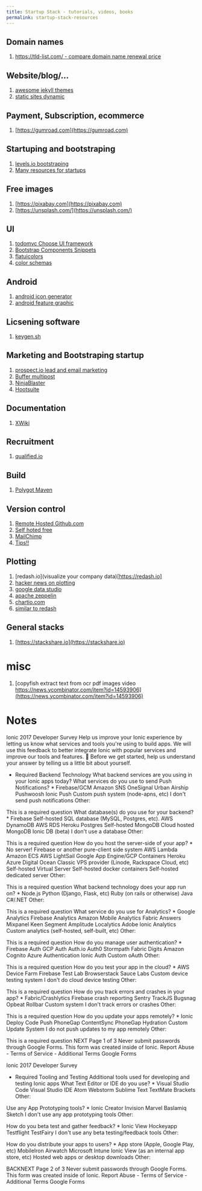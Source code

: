 ```yaml
---
title: Startup Stack - tutorials, videos, books
permalink: startup-stack-resources
---
```


## Domain names
1. [https://tld-list.com/ - compare domain name renewal price](https://tld-list.com/)

## Website/blog/...

1. [awesome jekyll themes](https://github.com/planetjekyll/awesome-jekyll-themes)
1. [static sites dynamic](http://staticman.net)

## Payment, Subscription, ecommerce

1. [https://gumroad.com](https://gumroad.com)

## Startuping and bootstraping


1. [levels.io bootstraping](https://levels.io/bootstrapping/)
1. [Many resources for startups](https://siftery.com)

## Free images

1. [https://pixabay.com](https://pixabay.com)
1. [https://unsplash.com/](https://unsplash.com/)

## UI

1. [todomvc Choose UI framework](http://todomvc.com/)
1. [Bootstrap Components Snippets](bootsnipp.com)
1. [flatuicolors](flatuicolors.com)
1. [color schemas](https://styled-components.com/color-schemer/)


## Android

1. [android icon generator](https://romannurik.github.io/AndroidAssetStudio/icons-launcher.html#foreground.type=clipart&foreground.clipart=android&foreground.space.trim=1&foreground.space.pad=0.25&foreColor=rgba(96%2C%20125%2C%20139%2C%200)&backColor=rgb(68%2C%20138%2C%20255)&crop=0&backgroundShape=square&effects=none&name=ic_launcher)
1. [android feature graphic](https://www.norio.be/android-feature-graphic-generator/)

## Licsening software
1. [keygen.sh](https://keygen.sh/)

## Marketing and Bootstraping startup

1. [prospect.io lead and email marketing](https://prospect.io)
1. [Buffer multipost](https://buffer.com)
1. [NinjaBlaster](http://ninjablaster.com/)
2. [Hootsuite]()

## Documentation

1. [XWiki](http://xwiki.org)

## Recruitment

1. [qualified.io](https://www.qualified.io/)

## Build
1. [Polygot Maven](https://github.com/takari/polyglot-maven)

## Version control

1. [Remote Hosted Github.com](https://github.com)
1. [Self hoted free](https://gogs.io/)
1. [MailChimp]()
1. [Tips!!](http://blog.travelpayouts.com/en/travel-site-with-android-application/?utm_source=tp_dashboard&utm_medium=news&utm_campaign=en)

## Plotting

1. [redash.io](visualize your company data)[https://redash.io]
2. [hacker news on plotting](https://news.ycombinator.com/item?id=12897415)
1. [google data studio](https://www.google.com/analytics/data-studio/)
1. [apache zeppelin](https://zeppelin.apache.org/)
1. [chartio.com](https://chartio.com/)
1. [similar to redash](http://alternativeto.net/software/redash/)

## General stacks

1. [https://stackshare.io](https://stackshare.io)

# misc

1. [copyfish extract text from ocr pdf images video https://news.ycombinator.com/item?id=14593906](https://news.ycombinator.com/item?id=14593906)

# Notes

Ionic 2017 Developer Survey
Help us improve your Ionic experience by letting us know what services and tools you're using to build apps. We will use this feedback to better integrate Ionic with popular services and improve our tools and features. 🔮
Before we get started, help us understand your answer by telling us a little bit about yourself.

* Required
Backend Technology
What backend services are you using in your Ionic apps today?
What services do you use to send Push Notifications? *
Firebase/GCM
Amazon SNS
OneSignal
Urban Airship
Pushwoosh
Ionic Push
Custom push system (node-apns, etc)
I don't send push notifications
Other:

This is a required question
What database(s) do you use for your backend? *
Firebase
Self-hosted SQL database (MySQL, Postgres, etc).
AWS DynamoDB
AWS RDS
Heroku Postgres
Self-hosted MongoDB
Cloud hosted MongoDB
Ionic DB (beta)
I don't use a database
Other:

This is a required question
How do you host the server-side of your app? *
No server! Firebase or another pure-client side system
AWS Lambda
Amazon ECS
AWS LightSail
Google App Engine/GCP Containers
Heroku
Azure
Digital Ocean
Classic VPS provider (Linode, Rackspace Cloud, etc)
Self-hosted Virtual Server
Self-hosted docker containers
Self-hosted dedicated server
Other:

This is a required question
What backend technology does your app run on? *
Node.js
Python (Django, Flask, etc)
Ruby (on rails or otherwise)
Java
C#/.NET
Other:

This is a required question
What service do you use for Analytics? *
Google Analytics
Firebase Analytics
Amazon Mobile Analytics
Fabric Answers
Mixpanel
Keen
Segment
Amplitude
Localytics
Adobe
Ionic Analytics
Custom analytics (self-hosted, self-built, etc)
Other:

This is a required question
How do you manage user authentication? *
Firebase Auth
GCP Auth
Auth.io
Auth0
Stormpath
Fabric Digits
Amazon Cognito
Azure Authentication
Ionic Auth
Custom oAuth
Other:

This is a required question
How do you test your app in the cloud? *
AWS Device Farm
Firebase Test Lab
Browserstack
Sauce Labs
Custom device testing system
I don't do cloud device testing
Other:

This is a required question
How do you track errors and crashes in your app? *
Fabric/Crashlytics
Firebase crash reporting
Sentry
TrackJS
Bugsnag
Opbeat
Rollbar
Custom system
I don't track errors or crashes
Other:

This is a required question
How do you update your apps remotely? *
Ionic Deploy
Code Push
PhoneGap ContentSync
PhoneGap Hydration
Custom Update System
I do not push updates to my app remotely
Other:

This is a required question
NEXT
Page 1 of 3
Never submit passwords through Google Forms.
This form was created inside of Ionic. Report Abuse - Terms of Service - Additional Terms
Google Forms


Ionic 2017 Developer Survey
* Required
Tooling and Testing
Additional tools used for developing and testing Ionic apps
What Text Editor or IDE do you use? *
Visual Studio Code
Visual Studio IDE
Atom
Webstorm
Sublime Text
TextMate
Brackets
Other:

Use any App Prototyping tools? *
Ionic Creator
Invision
Marvel
Baslamiq
Sketch
I don't use any app prototyping tools
Other:

How do you beta test and gather feedback? *
Ionic View
Hockeyapp
Testflight
TestFairy
I don't use any beta testing/feedback tools
Other:

How do you distribute your apps to users? *
App store (Apple, Google Play, etc)
MobileIron
Airwatch
Microsoft Intune
Ionic View (as an internal app store, etc)
Hosted web apps or desktop downloads
Other:

BACKNEXT
Page 2 of 3
Never submit passwords through Google Forms.
This form was created inside of Ionic. Report Abuse - Terms of Service - Additional Terms
Google Forms

